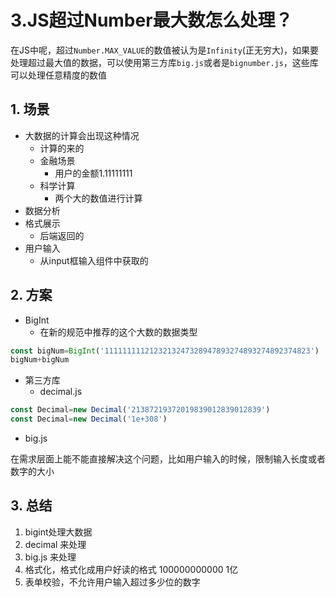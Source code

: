 # 3.JS超过Number最大数怎么处理？

在JS中呢，超过`Number.MAX_VALUE`的数值被认为是`Infinity`(正无穷大)，如果要处理超过最大值的数据，可以使用第三方库`big.js`或者是`bignumber.js`，这些库可以处理任意精度的数值

## 1. 场景

- 大数据的计算会出现这种情况
	- 计算的来的
	- 金融场景
		- 用户的金额1.11111111
	- 科学计算
		- 两个大的数值进行计算
- 数据分析
- 格式展示
	- 后端返回的
- 用户输入
	- 从input框输入组件中获取的

## 2. 方案

- BigInt
	- 在新的规范中推荐的这个大数的数据类型

```js
const bigNum=BigInt('1111111112123213247328947893274893274892374823')
bigNum+bigNum
```

- 第三方库
	- decimal.js

```js
const Decimal=new Decimal('21387219372019839012839012839')
const Decimal=new Decimal('1e+308')
```

- big.js

在需求层面上能不能直接解决这个问题，比如用户输入的时候，限制输入长度或者数字的大小

## 3. 总结

1. bigint处理大数据
2. decimal 来处理
3. big.js 来处理
4. 格式化，格式化成用户好读的格式 100000000000 1亿
5. 表单校验，不允许用户输入超过多少位的数字

